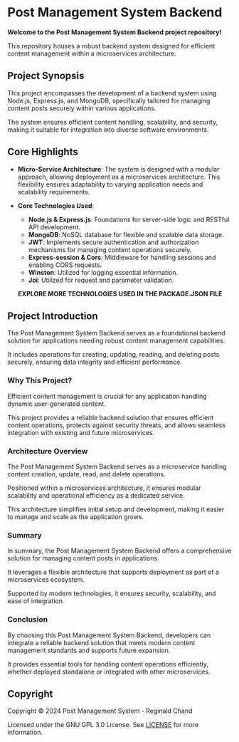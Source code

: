 # Post Management System Backend

**Welcome to the Post Management System Backend project repository!**

This repository houses a robust backend system designed for efficient content management within a microservices architecture.

## Project Synopsis

This project encompasses the development of a backend system using Node.js, Express.js, and MongoDB, specifically tailored for managing content posts securely within various applications.

The system ensures efficient content handling, scalability, and security, making it suitable for integration into diverse software environments.

## Core Highlights

- **Micro-Service Architecture**: The system is designed with a modular approach, allowing deployment as a microservices architecture. This flexibility ensures adaptability to varying application needs and scalability requirements.

- **Core Technologies Used**:

  - **Node.js & Express.js**: Foundations for server-side logic and RESTful API development.
  - **MongoDB**: NoSQL database for flexible and scalable data storage.
  - **JWT**: Implements secure authentication and authorization mechanisms for managing content operations securely.
  - **Express-session & Cors**: Middleware for handling sessions and enabling CORS requests.
  - **Winston**: Utilized for logging essential information.
  - **Joi**: Utilized for request and parameter validation.

  **EXPLORE MORE TECHNOLOGIES USED IN THE PACKAGE.JSON FILE**

## Project Introduction

The Post Management System Backend serves as a foundational backend solution for applications needing robust content management capabilities.

It includes operations for creating, updating, reading, and deleting posts securely, ensuring data integrity and efficient performance.

### Why This Project?

Efficient content management is crucial for any application handling dynamic user-generated content.

This project provides a reliable backend solution that ensures efficient content operations, protects against security threats, and allows seamless integration with existing and future microservices.

### Architecture Overview

The Post Management System Backend serves as a microservice handling content creation, update, read, and delete operations.

Positioned within a microservices architecture, it ensures modular scalability and operational efficiency as a dedicated service.

This architecture simplifies initial setup and development, making it easier to manage and scale as the application grows.

### Summary

In summary, the Post Management System Backend offers a comprehensive solution for managing content posts in applications.

It leverages a flexible architecture that supports deployment as part of a microservices ecosystem.

Supported by modern technologies, it ensures security, scalability, and ease of integration.

### Conclusion

By choosing this Post Management System Backend, developers can integrate a reliable backend solution that meets modern content management standards and supports future expansion.

It provides essential tools for handling content operations efficiently, whether deployed standalone or integrated with other microservices.

## Copyright

Copyright © 2024 Post Management System - Reginald Chand

Licensed under the GNU GPL 3.0 License. See [LICENSE](LICENSE) for more information.

